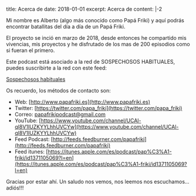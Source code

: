title: Acerca de
date: 2018-01-01
excerpt: Acerca de
content: |-2

  Mi nombre es Alberto (algo más conocido como Papá Friki) y aquí podrás encontrar batallitas del día a día de un Papá Friki.
  
  El proyecto se inció en marzo de 2018, desde entonces he compartido mis vivencias, mis proyectos y he disfrutado de los mas de 200 episodios como si fueran el primero.
  
  Este podcast está asociado a la red de SOSPECHOSOS HABITUALES, puedes suscribirte a la red con este feed:
  
  [Sospechosos habituales](https://feedpress.me/sospechososhabituales)
  
  Os recuerdo, los métodos de contacto son:
  
  + Web: [http://www.papafriki.es](http://www.papafriki.es)
  + Twitter: [https://twitter.com/papa_friki](https://twitter.com/papa_friki)
  + Correo: [papafrikipodcast@gmail.com](papafrikipodcast@gmail.com)
  + YouTube: [https://www.youtube.com/channel/UCAl-ql8V1IUZKYYLhhUVCYw](https://www.youtube.com/channel/UCAl-ql8V1IUZKYYLhhUVCYw)
  + Feed Podcast: [http://feeds.feedburner.com/papafriki](http://feeds.feedburner.com/papafriki)
  + Feed itunes: [https://itunes.apple.com/es/podcast/pap%C3%A1-friki/id1371105069?l=en](https://itunes.apple.com/es/podcast/pap%C3%A1-friki/id1371105069?l=en)
  
  Gracias por estar ahí. Un saludo nos vemos, nos leemos nos escuchamos... adiós!!!
